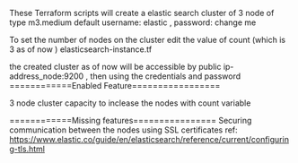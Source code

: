 These Terraform scripts will create a elastic search cluster of 3 node of type m3.medium 
default username: elastic , password: change me 

To set the number of nodes on the cluster edit the value of count (which is 3 as of now ) elasticsearch-instance.tf

the created cluster as of now will be accessible by public ip-address_node:9200 , then using the credentials and password
============Enabled Feature=================

3 node cluster
capacity to inclease the nodes with count variable


============Missing features================
Securing communication between the nodes using SSL certificates 
ref: https://www.elastic.co/guide/en/elasticsearch/reference/current/configuring-tls.html

